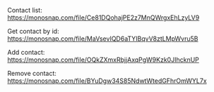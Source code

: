 Сontact list:
https://monosnap.com/file/Ce81DQohajPE2z7MnQWrgxEhLzyLV9

Get contact by id:
https://monosnap.com/file/MaVsevIQD6aTYIBqvV8ztLMpWvru5B

Add contact:
https://monosnap.com/file/OQkZXmxRbjjAxqPgW9Kzk0JIhcknUP

Remove contact:
https://monosnap.com/file/BYuDgw34S85NdwtWtedGFhrOmWYL7x
